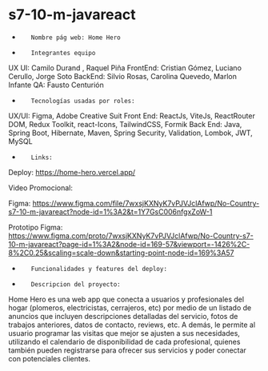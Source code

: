 # s7-10-m-javareact


-        Nombre pág web: Home Hero
-        Integrantes equipo
UX UI: Camilo Durand , Raquel Piña
FrontEnd: Cristian Gómez, Luciano Cerullo, Jorge Soto
BackEnd: Silvio Rosas, Carolina Quevedo, Marlon Infante
QA: Fausto Centurión


-        Tecnologías usadas por roles:
UX/UI: Figma, Adobe Creative Suit
Front End: ReactJs, ViteJs, ReactRouter DOM, Redux Toolkit, react-Icons, TailwindCSS, Formik
Back End: Java, Spring Boot, Hibernate, Maven, Spring Security, Validation, Lombok, JWT, MySQL


-        Links:

Deploy: https://home-hero.vercel.app/

Video Promocional:

Figma: https://www.figma.com/file/7wxsjKXNyK7vPJVJclAfwp/No-Country-s7-10-m-javareact?node-id=1%3A2&t=1Y7GsC006nfgxZoW-1

 Prototipo Figma: https://www.figma.com/proto/7wxsjKXNyK7vPJVJclAfwp/No-Country-s7-10-m-javareact?page-id=1%3A2&node-id=169-57&viewport=-1426%2C-8%2C0.25&scaling=scale-down&starting-point-node-id=169%3A57


-        Funcionalidades y features del deploy:
 
-        Descripcion del proyecto:

 Home Hero es una web app que conecta a usuarios y profesionales del hogar (plomeros, electricistas, cerrajeros, etc) por medio de un listado de anuncios que incluyen descripciones detalladas del servicio, fotos de trabajos anteriores, datos de contacto, reviews, etc. A demás, le permite al usuario programar las visitas que mejor se ajusten a sus necesidades, utilizando el calendario de disponibilidad de cada profesional, quienes también pueden registrarse para ofrecer sus servicios y poder conectar con potenciales clientes.
